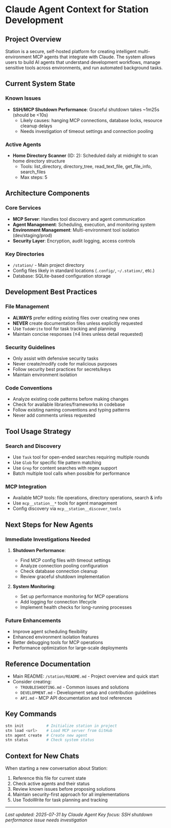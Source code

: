 # Claude Agent Context for Station Development

## Project Overview
Station is a secure, self-hosted platform for creating intelligent multi-environment MCP agents that integrate with Claude. The system allows users to build AI agents that understand development workflows, manage sensitive tools across environments, and run automated background tasks.

## Current System State

### Known Issues
- **SSH/MCP Shutdown Performance**: Graceful shutdown takes ~1m25s (should be <10s)
  - Likely causes: hanging MCP connections, database locks, resource cleanup delays
  - Needs investigation of timeout settings and connection pooling

### Active Agents
- **Home Directory Scanner** (ID: 2): Scheduled daily at midnight to scan home directory structure
  - Tools: list_directory, directory_tree, read_text_file, get_file_info, search_files
  - Max steps: 5

## Architecture Components

### Core Services
- **MCP Server**: Handles tool discovery and agent communication
- **Agent Management**: Scheduling, execution, and monitoring system  
- **Environment Management**: Multi-environment tool isolation (dev/staging/prod)
- **Security Layer**: Encryption, audit logging, access controls

### Key Directories
- `/station/` - Main project directory
- Config files likely in standard locations (`.config/`, `~/.station/`, etc.)
- Database: SQLite-based configuration storage

## Development Best Practices

### File Management
- **ALWAYS** prefer editing existing files over creating new ones
- **NEVER** create documentation files unless explicitly requested
- Use `TodoWrite` tool for task tracking and planning
- Maintain concise responses (≤4 lines unless detail requested)

### Security Guidelines
- Only assist with defensive security tasks
- Never create/modify code for malicious purposes
- Follow security best practices for secrets/keys
- Maintain environment isolation

### Code Conventions
- Analyze existing code patterns before making changes
- Check for available libraries/frameworks in codebase
- Follow existing naming conventions and typing patterns
- Never add comments unless requested

## Tool Usage Strategy

### Search and Discovery
- Use `Task` tool for open-ended searches requiring multiple rounds
- Use `Glob` for specific file pattern matching
- Use `Grep` for content searches with regex support
- Batch multiple tool calls when possible for performance

### MCP Integration
- Available MCP tools: file operations, directory operations, search & info
- Use `mcp__station__*` tools for agent management
- Config discovery via `mcp__station__discover_tools`

## Next Steps for New Agents

### Immediate Investigations Needed
1. **Shutdown Performance**: 
   - Find MCP config files with timeout settings
   - Analyze connection pooling configuration
   - Check database connection cleanup
   - Review graceful shutdown implementation

2. **System Monitoring**:
   - Set up performance monitoring for MCP operations
   - Add logging for connection lifecycle
   - Implement health checks for long-running processes

### Future Enhancements
- Improve agent scheduling flexibility
- Enhanced environment isolation features
- Better debugging tools for MCP operations
- Performance optimization for large-scale deployments

## Reference Documentation
- Main README: `/station/README.md` - Project overview and quick start
- Consider creating:
  - `TROUBLESHOOTING.md` - Common issues and solutions
  - `DEVELOPMENT.md` - Development setup and contribution guidelines
  - `API.md` - MCP API documentation and tool references

## Key Commands
```bash
stn init          # Initialize station in project
stn load <url>    # Load MCP server from GitHub
stn agent create  # Create new agent
stn status        # Check system status
```

## Context for New Chats
When starting a new conversation about Station:
1. Reference this file for current state
2. Check active agents and their status
3. Review known issues before proposing solutions
4. Maintain security-first approach for all implementations
5. Use TodoWrite for task planning and tracking

---
*Last updated: 2025-07-31 by Claude Agent*
*Key focus: SSH shutdown performance issue needs investigation*